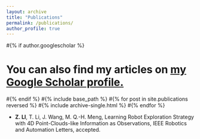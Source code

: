 ```yaml
---
layout: archive
title: "Publications"
permalink: /publications/
author_profile: true
---
```

#{% if author.googlescholar %}
# You can also find my articles on <u><a href="{{author.googlescholar}}">my Google Scholar profile</a>.</u>
#{% endif %}
#{% include base_path %}
#{% for post in site.publications reversed %}
#{% include archive-single.html %}
#{% endfor %}
* **Z. LI**, T. Li, J. Wang, M. Q.-H. Meng, Learning Robot Exploration Strategy with 4D Point-Clouds-like Information as Observations, IEEE Robotics and Automation Letters, accepted.